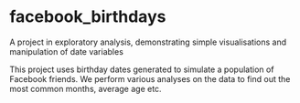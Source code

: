 # facebook_birthdays
A project in exploratory analysis, demonstrating simple visualisations and manipulation of date variables

This project uses birthday dates generated to simulate a population of Facebook friends. We perform various analyses on the data to find out the most common months, average age etc.
